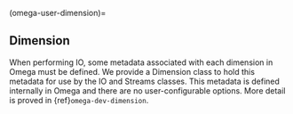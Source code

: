 (omega-user-dimension)=

## Dimension

When performing IO, some metadata associated with each dimension in Omega
must be defined. We provide a Dimension class to hold this metadata for use by
the IO and Streams classes. This metadata is defined internally in Omega and
there are no user-configurable options. More detail is proved in
{ref}`omega-dev-dimension`.
